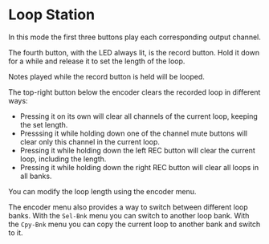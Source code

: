 # Loop Station

In this mode the first three buttons play each corresponding output channel.

The fourth button, with the LED always lit, is the record button.
Hold it down for a while and release it to set the length of the loop.

Notes played while the record button is held will be looped.

The top-right button below the encoder clears the recorded loop in different ways:

 * Pressing it on its own will clear all channels of the current loop, keeping the set length.
 * Presssing it while holding down one of the channel mute buttons will clear only this channel in the current loop.
 * Pressing it while holding down the left REC button will clear the current loop, including the length.
 * Pressing it while holding down the right REC button will clear all loops in all banks.

You can modify the loop length using the encoder menu.

The encoder menu also provides a way to switch between different loop banks.
With the `Sel-Bnk` menu you can switch to another loop bank.
With the `Cpy-Bnk` menu you can copy the current loop to another bank and switch to it.
